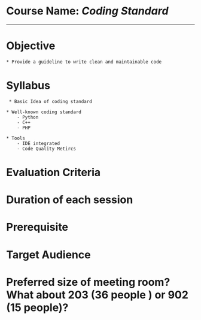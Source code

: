 # Course Name: *Coding Standard*
* * *

# Objective
    * Provide a guideline to write clean and maintainable code

# Syllabus
     * Basic Idea of coding standard

    * Well-known coding standard
        - Python
        - C++
        - PHP

    * Tools
        - IDE integrated
        - Code Quality Metircs

# Evaluation Criteria
# Duration of each session
# Prerequisite
# Target Audience
# Preferred size of meeting room? What about 203 (36 people ) or 902 (15 people)?

